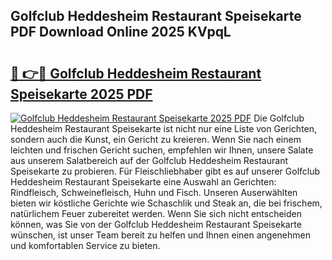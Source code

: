 ## Golfclub Heddesheim Restaurant Speisekarte PDF Download Online 2025 KVpqL

# <h2><a href="http://gca0npu.nevu.top/?p=Golfclub+Heddesheim+Restaurant+Speisekarte">🔗 👉🔴 Golfclub Heddesheim Restaurant Speisekarte 2025 PDF</a></h2>

[![Golfclub Heddesheim Restaurant Speisekarte 2025 PDF](https://i.imgur.com/dBaPXMq.png)](http://gca0npu.nevu.top/?p=Golfclub+Heddesheim+Restaurant+Speisekarte)
Die Golfclub Heddesheim Restaurant Speisekarte ist nicht nur eine Liste von Gerichten, sondern auch die Kunst, ein Gericht zu kreieren. Wenn Sie nach einem leichten und frischen Gericht suchen, empfehlen wir Ihnen, unsere Salate aus unserem Salatbereich auf der Golfclub Heddesheim Restaurant Speisekarte zu probieren. Für Fleischliebhaber gibt es auf unserer Golfclub Heddesheim Restaurant Speisekarte eine Auswahl an Gerichten: Rindfleisch, Schweinefleisch, Huhn und Fisch. Unseren Auserwählten bieten wir köstliche Gerichte wie Schaschlik und Steak an, die bei frischem, natürlichem Feuer zubereitet werden. Wenn Sie sich nicht entscheiden können, was Sie von der Golfclub Heddesheim Restaurant Speisekarte wünschen, ist unser Team bereit zu helfen und Ihnen einen angenehmen und komfortablen Service zu bieten.
